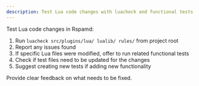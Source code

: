 ```yaml
---
description: Test Lua code changes with luacheck and functional tests
---
```


Test Lua code changes in Rspamd:

1. Run `luacheck src/plugins/lua/ lualib/ rules/` from project root
2. Report any issues found
3. If specific Lua files were modified, offer to run related functional tests
4. Check if test files need to be updated for the changes
5. Suggest creating new tests if adding new functionality

Provide clear feedback on what needs to be fixed.